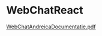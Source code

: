 ﻿# WebChatReact
[WebChatAndreicaDocumentatie.pdf](https://github.com/user-attachments/files/18386186/WebChatAndreicaDocumentatie.pdf)
